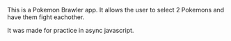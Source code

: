 This is a Pokemon Brawler app. It allows the user to select 2 Pokemons and have them fight eachother.

It was made for practice in async javascript.
